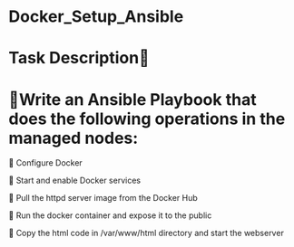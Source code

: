 # Docker_Setup_Ansible 

# Task Description📄 


# **🔰Write an Ansible Playbook that does the following operations in the managed nodes:** 

 🔹 Configure Docker 

 🔹 Start and enable Docker services 

 🔹 Pull the httpd server image from the Docker Hub 

 🔹 Run the docker container and expose it to the public 

 🔹 Copy the html code in /var/www/html directory and start the webserver 
